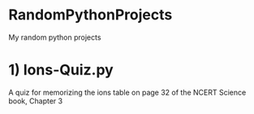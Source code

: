 # RandomPythonProjects
My random python projects

# 1) Ions-Quiz.py
  A quiz for memorizing the ions table on page 32 of the NCERT Science book, Chapter 3
